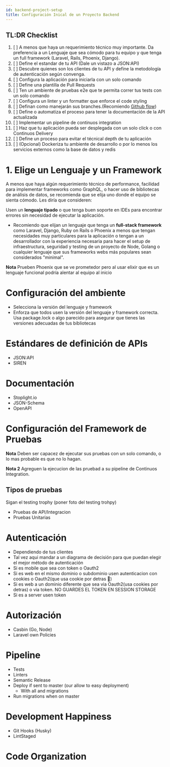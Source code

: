 ```yaml
---
id: backend-project-setup 
title: Configuración Inical de un Proyecto Backend 
---
```


## TL:DR Checklist

1. [ ] A menos que haya un requerimiento técnico muy importante. Da preferencia a un Lenguaje que sea cómodo para tu equipo y que tenga un full framework (Laravel, Rails, Phoenix, Django).
1. [ ] Define el estandar de tu API (Dale un vistazo a JSON:API)
1. [ ] Descubre quienes son los clientes de tu API y define la metodología de autenticación según convenga.
1. [ ] Configura la aplicación para iniciarla con un solo comando
1. [ ] Define una plantilla de Pull Requests
1. [ ] Ten un ambiente de pruebas e2e que te permita correr tus tests con un solo comando 
1. [ ] Configura un linter y un formatter que enforce el code styling
1. [ ] Definan como manejarán sus branches.(Recomiendo [Github flow](https://guides.github.com/introduction/flow/))
1. [ ] Define o automatiza el proceso para tener la documentación de la API actualizada
1. [ ] Implementar un pipeline de continuos integration
1. [ ] Haz que tu aplicación pueda ser desplegada con un solo click o con Continuos Delivery
1. [ ] Define un proceso para evitar el técnical depth de tu aplicación
1. [ ] (Opcional) Dockeriza tu ambiente de desarrollo o por lo menos los servicios externos como la base de datos y redis 

  
   
# 1. Elige un Lenguaje y un Framework

A menos que haya algún requerimiento técnico de performance, facilidad para implementar frameworks como GraphQL, o hacer uso de bibliotecas de análisis de datos, se recomienda que se elija uno donde el equipo se sienta cómodo. Les diría que consideren:

Usen un **lenguaje tipado** o que tenga buen soporte en IDEs para encontrar errores sin necesidad de ejecutar la aplicación.
- Recomiendo que elijan un lenguaje que tenga un **full-stack framework** como Laravel, Django, Ruby on Rails o Phoenix a menos que tengan necesidades muy particulares para la aplicación o tengan a un desarrollador con la experiencia necesaria para hacer el setup de infraestructura, seguridad y testing de un proyecto de Node, Golang o cualquier lenguaje que sus frameworks webs más populares sean considerados "minimal". 
 
 **Nota** Prueben Phoenix que se ve prometedor pero al usar elixir que es un lenguaje funcional podría alentar al equipo al inicio

# Configuración del ambiente

- Selecciona la versión del lenguaje y framework
- Enforza que todos usen la versión del lenguaje y framework correcta. Usa package.lock o algo parecido para asegurar que tienes las versiones adecuadas de tus bibliotecas

# Estándares de definición de APIs

- JSON:API
- SIREN

# Documentación

- Stoplight.io
- JSON-Schema
- OpenAPI

# Configuración del Framework de Pruebas

**Nota** Deben ser capacez de ejecutar sus pruebas con un solo comando, o lo mas probable es que no lo hagan.

**Nota 2** Agreguen la ejecucion de las pruebad a su pipeline de Continuos Integration. 

## Tipos de pruebas
 Sigan el testing trophy (poner foto del testing trohpy)
 
 - Pruebas de API/Integracion
 - Pruebas Unitarias
 


# Autenticación

- Dependiendo de tus clientes
- Tal vez aqui mandar a un diagrama de decisión para que puedan elegir el mejor método de autenticación
- Si es mobile que sea con token o Oauth2
- Si es web en el mismo dominio o subdominio usen autenticacion con cookies o Oauth2(que usa cookie por detras 👀)
- Si es web a un dominio diferente que sea via Oauth2(usa cookies por detras) o via token. NO GUARDES EL TOKEN EN SESSION STORAGE
- Si es a server usen token

# Autorización
- Casbin (Go, Node)
- Laravel own Policies

# Pipeline
- Tests
- Linters
- Semantic Release
- Deploy if sent to master (our allow to easy deployment)
  - With all and migrations
- Run migrations when on master

# Development Happiness

- Git Hooks (Husky)
- LintStaged

# Code Organization
 
